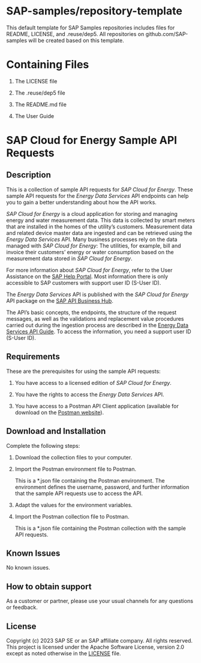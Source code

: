 # SAP-samples/repository-template
This default template for SAP Samples repositories includes files for README, LICENSE, and .reuse/dep5. All repositories on github.com/SAP-samples will be created based on this template.

# Containing Files

1. The LICENSE file

2. The .reuse/dep5 file

3. The README.md file

4. The User Guide

# SAP Cloud for Energy Sample API Requests

<!--- Register repository https://api.reuse.software/register, then add REUSE badge:
[![REUSE status](https://api.reuse.software/badge/github.com/SAP-samples/REPO-NAME)](https://api.reuse.software/info/github.com/SAP-samples/REPO-NAME)
-->

## Description

This is a collection of sample API requests for *SAP Cloud for Energy*. 
These sample API requests for the *Energy Data Services* API endpoints can help you to gain a better understanding about how the API works. 
 
*SAP Cloud for Energy* is a cloud application for storing and managing energy and water measurement data. This data is collected by smart meters that are installed in the homes of the utility’s customers. Measurement data and related device master data are ingested and can be retrieved using the *Energy Data Services* API. Many business processes rely on the data managed with *SAP Cloud for Energy*: The utilities, for example, bill and invoice their customers’ energy or water consumption based on the measurement data stored in *SAP Cloud for Energy*.

For more information about *SAP Cloud for Energy*, refer to the User Assistance on the [SAP Help Portal](https://help.sap.com/docs/SAP_Cloud_for_Energy). 
Most information there is only accessible to SAP customers with support user ID (S-User ID).

The *Energy Data Services* API is published with the *SAP Cloud for Energy* API package on the [SAP API Business Hub](https://api.sap.com/package/SAPC4EEDSAPIs/overview).

The API’s basic concepts, the endpoints, the structure of the request messages, as well as the validations and replacement value procedures carried out during the ingestion process are described in the [Energy Data Services API Guide](https://help.sap.com/docs/SAP_Cloud_for_Energy/960d94470c744a1fa72121ac63fa9d04/3077eb89ea66478c941246afb2b4192c.html?version=CLOUD). 
To access the information, you need a support user ID (S-User ID).

## Requirements
These are the prerequisites for using the sample API requests:
 
1. You have access to a licensed edition of *SAP Cloud for Energy*.

2. You have the rights to access the *Energy Data Services* API.

3. You have access to a Postman API Client application (available for download on the [Postman website](https://www.postman.com)).

## Download and Installation
Complete the following steps:

1. Download the collection files to your computer.

2. Import the Postman environment file to Postman.

	This is a *.json file containing the Postman environment. The environment defines the username, password, and further information that the sample API requests use to access the API. 

3. Adapt the values for the environment variables.

4. Import the Postman collection file to Postman.

	This is a *.json file containing the Postman collection with the sample API requests.
 
## Known Issues
No known issues.

## How to obtain support
As a customer or partner, please use your usual channels for any questions or feedback.
 
## License
Copyright (c) 2023 SAP SE or an SAP affiliate company. All rights reserved. This project is licensed under the Apache Software License, version 2.0 except as noted otherwise in the [LICENSE](LICENSE) file.
